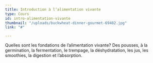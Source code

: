```yaml
---
title: Introduction à l’alimentation vivante
type: Cours
id: intro-alimentation-vivante
thumbnail: "/uploads/buckwheat-dinner-gourmet-69482.jpg"
link: "#"

---
```

Quelles sont les fondations de l’alimentation vivante? Des pousses, à la germination, la fermentation, le trempage, la déshydratation, les jus, les smoothies, la digestion et l’absorption.